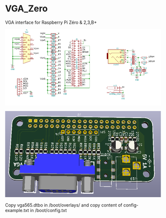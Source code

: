 # VGA_Zero
VGA interface for Raspberry Pi Zéro &amp; 2,3,B+


![sch](img/sch.PNG)


![pcb](img/3D.PNG)


Copy vga565.dtbo in /boot/overlays/
and copy content of config-example.txt in /boot/config.txt
